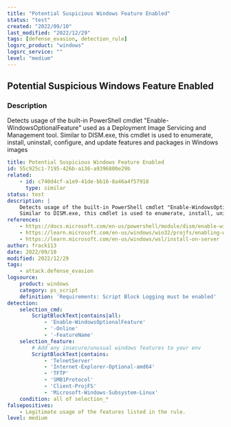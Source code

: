 ```yaml
---
title: "Potential Suspicious Windows Feature Enabled"
status: "test"
created: "2022/09/10"
last_modified: "2022/12/29"
tags: [defense_evasion, detection_rule]
logsrc_product: "windows"
logsrc_service: ""
level: "medium"
---
```


## Potential Suspicious Windows Feature Enabled

### Description

Detects usage of the built-in PowerShell cmdlet "Enable-WindowsOptionalFeature" used as a Deployment Image Servicing and Management tool.
Similar to DISM.exe, this cmdlet is used to enumerate, install, uninstall, configure, and update features and packages in Windows images


```yml
title: Potential Suspicious Windows Feature Enabled
id: 55c925c1-7195-426b-a136-a9396800e29b
related:
    - id: c740d4cf-a1e9-41de-bb16-8a46a4f57918
      type: similar
status: test
description: |
    Detects usage of the built-in PowerShell cmdlet "Enable-WindowsOptionalFeature" used as a Deployment Image Servicing and Management tool.
    Similar to DISM.exe, this cmdlet is used to enumerate, install, uninstall, configure, and update features and packages in Windows images
references:
    - https://docs.microsoft.com/en-us/powershell/module/dism/enable-windowsoptionalfeature?view=windowsserver2022-ps
    - https://learn.microsoft.com/en-us/windows/win32/projfs/enabling-windows-projected-file-system
    - https://learn.microsoft.com/en-us/windows/wsl/install-on-server
author: frack113
date: 2022/09/10
modified: 2022/12/29
tags:
    - attack.defense_evasion
logsource:
    product: windows
    category: ps_script
    definition: 'Requirements: Script Block Logging must be enabled'
detection:
    selection_cmd:
        ScriptBlockText|contains|all:
            - 'Enable-WindowsOptionalFeature'
            - '-Online'
            - '-FeatureName'
    selection_feature:
        # Add any insecure/unusual windows features to your env
        ScriptBlockText|contains:
            - 'TelnetServer'
            - 'Internet-Explorer-Optional-amd64'
            - 'TFTP'
            - 'SMB1Protocol'
            - 'Client-ProjFS'
            - 'Microsoft-Windows-Subsystem-Linux'
    condition: all of selection_*
falsepositives:
    - Legitimate usage of the features listed in the rule.
level: medium

```
